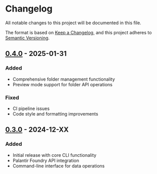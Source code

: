 # Changelog

All notable changes to this project will be documented in this file.

The format is based on [Keep a Changelog](https://keepachangelog.com/en/1.0.0/),
and this project adheres to [Semantic Versioning](https://semver.org/spec/v2.0.0.html).

## [0.4.0] - 2025-01-31

### Added
- Comprehensive folder management functionality
- Preview mode support for folder API operations

### Fixed
- CI pipeline issues
- Code style and formatting improvements

## [0.3.0] - 2024-12-XX

### Added
- Initial release with core CLI functionality
- Palantir Foundry API integration
- Command-line interface for data operations

[0.4.0]: https://github.com/anjor/pltr-cli/compare/v0.3.0...v0.4.0
[0.3.0]: https://github.com/anjor/pltr-cli/releases/tag/v0.3.0
